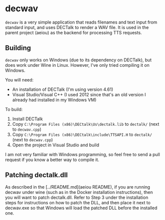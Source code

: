# decwav

`decwav` is a very simple application that reads filenames and text input from
standard input, and uses DECTalk to render a WAV file.  It is used in the parent
project (aeiou) as the backend for processing TTS requests.

## Building

`decwav` only works on Windows (due to its dependency on DECTalk), but does work
under Wine in Linux.  However, I've only tried compiling it on Windows.

You will need:

  * An installation of DECTalk (I'm using version 4.61)
  * Visual Studio/Visual C++ (I used 2012 since that's an old version I already
    had installed in my Windows VM)

To build:

  1. Install DECTalk
  2. Copy `C:\Program Files (x86)\DECtalk\Us\dectalk.lib` to `dectalk/` (next to
     `decwav.cpp`)
  3. Copy `C:\Program Files (x86)\DECtalk\include\TTSAPI.H` to `dectalk/` (next
     to `decwav.cpp`)
  4. Open the project in Visual Studio and build

I am not very familiar with Windows programming, so feel free to send a pull
request if you know a better way to compile it.

## Patching dectalk.dll

As described in the [../README.md](aeiou README), if you are running decwav
under wine (such as in the Docker installation instructions), then you will want
to patch dectalk.dll.  Refer to Step 3 under the installation steps for
instructions on how to patch the DLL, and then place it next to decwav.exe so
that Windows will load the patched DLL before the installed one.
